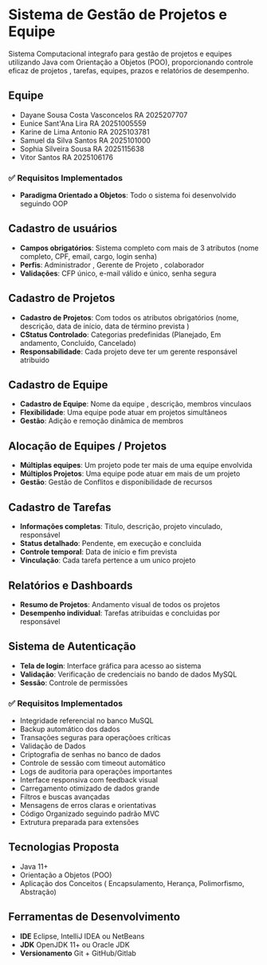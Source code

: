# Sistema de Gestão de Projetos e Equipe 

Sistema Computacional integrafo para gestão de projetos e equipes utilizando Java com Orientação a Objetos (POO), proporcionando controle eficaz de projetos , tarefas, equipes, prazos e relatórios de desempenho. 

## Equipe 

- Dayane Sousa Costa Vasconcelos RA 2025207707
- Eunice Sant'Ana Lira RA 20251005559
- Karine de Lima Antonio RA 2025103781
- Samuel da Silva Santos RA 2025101000
- Sophia Silveira Sousa RA 2025115638
- Vitor Santos RA 2025106176

### ✅ Requisitos Implementados

- **Paradigma Orientado a Objetos**: Todo o sistema foi desenvolvido seguindo OOP

## Cadastro de usuários

- **Campos obrigatórios**: Sistema completo com mais de 3 atributos (nome completo, CPF, email, cargo, login senha)
- **Perfis**: Administrador , Gerente de Projeto , colaborador 
- **Validações**: CFP único, e-mail válido e único, senha segura

## Cadastro de Projetos

- **Cadastro de Projetos**: Com todos os atributos obrigatórios (nome, descrição, data de início, data de término prevista )
- **CStatus Controlado**: Categorias predefinidas (Planejado, Em andamento, Concluído, Cancelado)
- **Responsabilidade**: Cada projeto deve ter um gerente responsável atribuido

## Cadastro de Equipe

- **Cadastro de Equipe**: Nome da equipe , descrição, membros vinculaos 
- **Flexibilidade**: Uma equipe pode atuar em projetos simultâneos 
- **Gestão**: Adição e remoção dinâmica de membros

## Alocação de Equipes / Projetos

- **Múltiplas equipes**: Um projeto pode ter mais de uma equipe envolvida
- **Múltiplos Projetos**: Uma equipe pode atuar em mais de um projeto
- **Gestão**: Gestão de Conflitos e disponibilidade de recursos

## Cadastro de Tarefas

- **Informações completas**: Titulo, descrição, projeto vinculado, responsável 
- **Status detalhado**: Pendente, em execução e concluida
- **Controle temporal**: Data de início e fim prevista 
- **Vinculação**: Cada tarefa pertence a um unico projeto

## Relatórios e Dashboards

- **Resumo de Projetos**: Andamento visual de todos os projetos
- **Desempenho individual**: Tarefas atribuidas e concluidas por responsável 

## Sistema de Autenticação

- **Tela de login**: Interface gráfica para acesso ao sistema 
- **Validação**: Verificação de credenciais no bando de dados MySQL
- **Sessão**: Controle de permissões 

### ✅ Requisitos Implementados

- Integridade referencial no banco MuSQL    
- Backup automático dos dados  
- Transações seguras para operaçõoes críticas
- Validação de Dados   
- Criptografia de senhas no banco de dados           
- Controle de sessão com timeout automático
- Logs de auditoria para operações importantes
- Interface responsiva com feedback visual
- Carregamento otimizado de dados grande
- Filtros e buscas avançadas
- Mensagens de erros claras e orientativas  
- Código Organizado seguindo padrão MVC
- Extrutura preparada para extensões


## Tecnologias Proposta 

- Java 11+
- Orientação a Objetos (POO)
- Aplicação dos Conceitos ( Encapsulamento, Herança, Polimorfismo, Abstração)

## Ferramentas de Desenvolvimento

- **IDE** Eclipse, IntelliJ IDEA ou NetBeans
- **JDK** OpenJDK 11+ ou Oracle JDK
- **Versionamento** Git + GitHub/Gitlab

